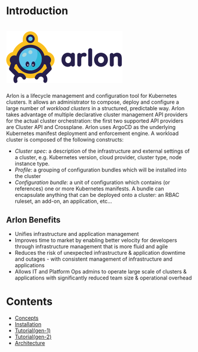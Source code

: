 
# Introduction 
# ![logo](./images/logo_arlon.svg)
Arlon is a lifecycle management and configuration tool for Kubernetes clusters.
It allows an administrator to compose, deploy and configure a large number of
*workload clusters* in a structured, predictable way.
Arlon takes advantage of multiple declarative cluster management API providers for the
actual cluster orchestration: the first two supported API providers are
Cluster API and Crossplane.
Arlon uses ArgoCD as the underlying Kubernetes manifest deployment
and enforcement engine.
A workload cluster is composed of the following constructs:
- *Cluster spec*: a description of the infrastructure and external settings of a cluster,
e.g. Kubernetes version, cloud provider, cluster type, node instance type.
- *Profile*: a grouping of configuration bundles which will be installed into the cluster
- *Configuration bundle*: a unit of configuration which contains (or references) one or
more Kubernetes manifests. A bundle can encapsulate anything that can be deployed onto a cluster:
an RBAC ruleset, an add-on, an application, etc... 

## Arlon Benefits

* Unifies infrastructure and application management
* Improves time to market by enabling better velocity for developers through infrastructure management that is more fluid and agile  
* Reduces the risk of unexpected infrastructure & application downtime and outages - with consistent management of infrastructure and applications  
* Allows IT and Platform Ops admins to operate large scale of clusters & applications with significantly reduced team size & operational overhead 

# Contents

* [Concepts](./concepts.md) 
* [Installation](./installation.md)
* [Tutorial(gen-1)](./tutorial.md)
* [Tutorial(gen-2)](./gen2_Tutorial.md)
* [Architecture](./architecture.md)



